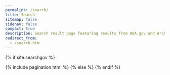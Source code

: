 ```yaml
---
permalink: /search/
title: Search
sitemap: false
sidenav: false
compact: true
description: Search result page featuring results from ADA.gov and Archive.ADA.gov.
redirect_from:
  - /search.htm
---
```

{% if site.searchgov %}
<div tabindex='0' id="totalResultsTarget" class="margin-y-1"></div>
<ol id="search-results" class="add-list-reset"></ol>
{% include pagination.html %}
{% else %}
<script>
  window.location = "/";
</script>
{% endif %}
